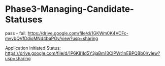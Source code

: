 # Phase3-Managing-Candidate-Statuses
pass - fail: https://drive.google.com/file/d/1GKWm0K4VCFc-mvvbQVfDdioMNd4baPGv/view?usp=sharing

Application Initiated Status: https://drive.google.com/file/d/1P6KIl1Id5Y3jaBm13CIPWt1nEBPQBb0i/view?usp=sharing
